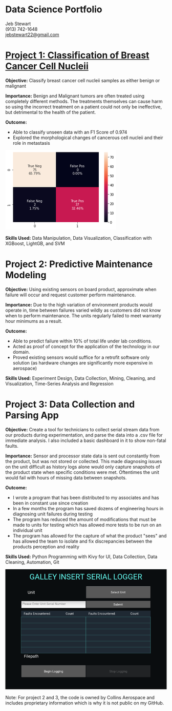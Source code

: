 # Data Science Portfolio
Jeb Stewart\
(913) 742-1648\
jebstewart22@gmail.com

# [Project 1: Classification of Breast Cancer Cell Nucleii](https://github.com/JebStewart/BreastCancerTumorClassification)
**Objective:** Classify breast cancer cell nucleii samples as either benign or malignant

**Importance:** Benign and Malignant tumors are often treated using completely different methods. The treatments themselves can cause harm so using the incorrect treatment on a patient could not only be ineffective, but detrimental to the health of the patient.

**Outcome:** 
- Able to classify unseen data with an F1 Score of 0.974
- Explored the morphological changes of cancerous cell nucleii and their role in metastasis

![](https://github.com/JebStewart/Jeb_Stewart_Portfolio/blob/master/images/BCCresults.png)

**Skills Used:** Data Manipulation, Data Visualization, Classification with XGBoost, LightGB, and SVM 

# Project 2: Predictive Maintenance Modeling
**Objective:** Using existing sensors on board product, approximate when failure will occur and request customer perform maintenance.  

**Importance:** Due to the high variation of environment products would operate in, time between failures varied wildly as customers did not know when to perform maintenance. The units regularly failed to meet warranty hour minimums as a result.

**Outcome:** 
- Able to predict failure within 10% of total life under lab conditions. 
- Acted as proof of concept for the application of the technology in our domain.
- Proved existing sensors would suffice for a retrofit software only solution (as hardware changes are significantly more expensive in aerospace)

**Skills Used:** Experiment Design, Data Collection, Mining, Cleaning, and Visualization, Time-Series Analysis and Regression

# Project 3: Data Collection and Parsing App
**Objective:** Create a tool for technicians to collect serial stream data from our products during experimentation, and parse the data into a .csv file for immediate analysis. I also included a basic dashboard in it to show non-fatal faults.

**Importance:** Sensor and processor state data is sent out constantly from the product, but was not stored or collected. This made diagnosing issues on the unit difficult as history logs alone would only capture snapshots of the product state when specific conditions were met. Oftentimes the unit would fail with hours of missing data between snapshots. 

**Outcome:** 
- I wrote a program that has been distributed to my associates and has been in constant use since creation
- In a few months the program has saved dozens of engineering hours in diagnosing unit failures during testing
- The program has reduced the amount of modifications that must be made to units for testing which has allowed more tests to be run on an individual unit
- The program has allowed for the capture of what the product "sees" and has allowed the team to isolate and fix discrepancies between the products perception and reality

**Skills Used:** Python Programming with Kivy for UI, Data Collection, Data Cleaning, Automation, Git

![](https://github.com/JebStewart/Jeb_Stewart_Portfolio/blob/master/images/SerialLoggerScreenshot.png)

Note: For project 2 and 3, the code is owned by Collins Aerospace and includes proprietary information which is why it is not public on my GitHub.

